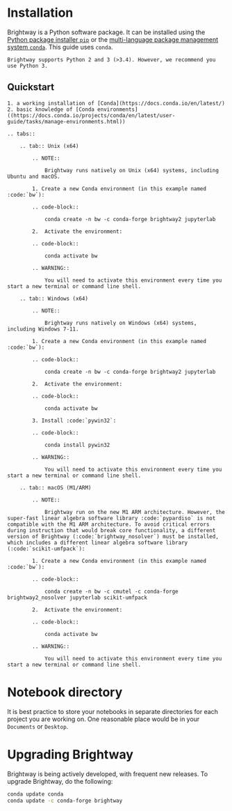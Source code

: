 # Installation

Brightway is a Python software package. It can be installed using the [Python package installer `pip`](https://pypi.org/project/pip/) or the [multi-language package management system `conda`](https://docs.conda.io/en/latest/). This guide uses `conda`.

```{note}
Brightway supports Python 2 and 3 (>3.4). However, we recommend you use Python 3. 
```

## Quickstart

```{admonition} Prerequisites
1. a working installation of [Conda](https://docs.conda.io/en/latest/)
2. basic knowledge of [Conda environments]((https://docs.conda.io/projects/conda/en/latest/user-guide/tasks/manage-environments.html))
```

```{eval-rst}
.. tabs::

    .. tab:: Unix (x64)

        .. NOTE::

            Brightway runs natively on Unix (x64) systems, including Ubuntu and macOS.

        1. Create a new Conda environment (in this example named :code:`bw`):

        .. code-block::

            conda create -n bw -c conda-forge brightway2 jupyterlab

        2.  Activate the environment:

        .. code-block::
            
            conda activate bw

        .. WARNING::

            You will need to activate this environment every time you start a new terminal or command line shell.

    .. tab:: Windows (x64)

        .. NOTE::

            Brightway runs natively on Windows (x64) systems, including Windows 7-11.

        1. Create a new Conda environment (in this example named :code:`bw`):

        .. code-block::

            conda create -n bw -c conda-forge brightway2 jupyterlab

        2.  Activate the environment:

        .. code-block::
            
            conda activate bw

        3. Install :code:`pywin32`:

        .. code-block::
        
            conda install pywin32

        .. WARNING::

            You will need to activate this environment every time you start a new terminal or command line shell.

    .. tab:: macOS (M1/ARM)

        .. NOTE::

            Brightway run on the new M1 ARM architecture. However, the super-fast linear algebra software library :code:`pypardiso` is not compatible with the M1 ARM architecture. To avoid critical errors during instruction that would break core functionality, a different version of Brightway (:code:`brightway_nosolver`) must be installed, which includes a different linear algebra software library (:code:`scikit-umfpack`):

        1. Create a new Conda environment (in this example named :code:`bw`):

        .. code-block::

            conda create -n bw -c cmutel -c conda-forge brightway2_nosolver jupyterlab scikit-umfpack

        2.  Activate the environment:

        .. code-block::
            
            conda activate bw

        .. WARNING::

            You will need to activate this environment every time you start a new terminal or command line shell.

```


# Notebook directory

It is best practice to store your notebooks in separate directories for
each project you are working on. One reasonable place would be in your
`Documents` or `Desktop`.


# Upgrading Brightway

Brightway is being actively developed, with frequent new releases. To upgrade Brightway, do the following:

``` bash
conda update conda
conda update -c conda-forge brightway
```